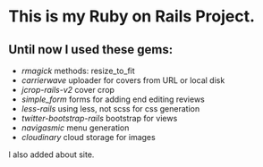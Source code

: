 # This is my Ruby on Rails Project.


## Until now I used these gems:

* *rmagick* methods: resize_to_fit
* *carrierwave* uploader for covers from URL or local disk
* *jcrop-rails-v2* cover crop
* *simple_form* forms for adding end editing reviews
* *less-rails* using less, not scss for css generation
* *twitter-bootstrap-rails* bootstrap for views
* *navigasmic* menu generation
* *cloudinary* cloud storage for images

I also added about site.

